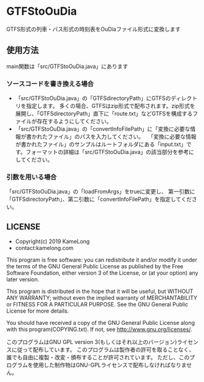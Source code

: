 # GTFStoOuDia
GTFS形式の列車・バス形式の時刻表をOuDiaファイル形式に変換します

## 使用方法
main関数は「src/GTFStoOuDia.java」にあります

### ソースコードを書き換える場合
+ 「src/GTFStoOuDia.java」の「GTFSdirectoryPath」にGTFSのディレクトリを指定します。
 多くの場合、GTFSはzip形式で配布されます。zip形式を展開し、「GTFSdirectoryPath」直下に「route.txt」などGTFSを構成するファイルが存在するようにしてください。
+ 「src/GTFStoOuDia.java」の「convertInfoFilePath」に「変換に必要な情報が書かれたファイル」のパスを入力してください。
　「変換に必要な情報が書かれたファイル」のサンプルはルートフォルダにある「input.txt」です。フォーマットの詳細は「src/GTFStoOuDia.java」の該当部分を参考にしてください。
### 引数を用いる場合
「src/GTFStoOuDia.java」の「loadFromArgs」をtrueに変更し、
第一引数に「GTFSdirectoryPath」、第二引数に「convertInfoFilePath」を指定してください。

## LICENSE
+ Copyright(c) 2019 KameLong
+ contact:kamelong.com

This program is free software: you can redistribute it and/or modify
it under the terms of the GNU General Public License as published by
the Free Software Foundation, either version 3 of the License, or
(at your option) any later version.

This program is distributed in the hope that it will be useful,
but WITHOUT ANY WARRANTY; without even the implied warranty of
MERCHANTABILITY or FITNESS FOR A PARTICULAR PURPOSE.  See the
GNU General Public License for more details.

You should have received a copy of the GNU General Public License
along with this program(COPYING.txt).  If not, see <http://www.gnu.org/licenses/>.

このプログラムはGNU GPL version 3(もしくはそれ以上のバージョン)ライセンスに従って配布しています。
このプログラムは製作者の許可を取ることなく、誰でも自由に複製・改変・頒布することが許可されています。
ただし、このプログラムを使用した制作物はGNU-GPLライセンスで配布しなければなりません。
